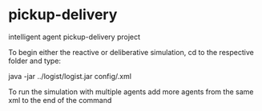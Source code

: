 pickup-delivery
===============

intelligent agent pickup-delivery project

To begin either the reactive or deliberative simulation, cd to the respective folder and type:

java -jar ../logist/logist.jar config/<agent type>.xml <agent name inside the xml>

To run the simulation with multiple agents add more agents from the same xml to the end of the command